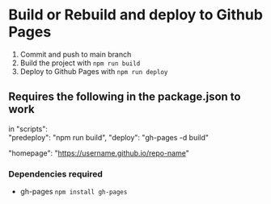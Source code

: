 # Build or Rebuild and deploy to Github Pages
1. Commit and push to main branch
2. Build the project with `npm run build`
3. Deploy to Github Pages with `npm run deploy`

## Requires the following in the package.json to work
in "scripts":     
    "predeploy": "npm run build",
    "deploy": "gh-pages -d build"

  "homepage": "https://username.github.io/repo-name"

### Dependencies required
- gh-pages `npm install gh-pages`